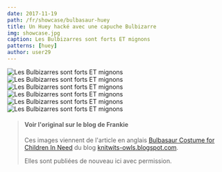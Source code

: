 ```yaml
---
date: 2017-11-19
path: /fr/showcase/bulbasaur-huey
title: Un Huey hacké avec une capuche Bulbizarre
img: showcase.jpg
caption: Les Bulbizarres sont forts ET mignons
patterns: [huey]
author: user29
---
```

![Les Bulbizarres sont forts ET mignons](/img/showcase/bulbasaur-huey/1.jpg)
![Les Bulbizarres sont forts ET mignons](/img/showcase/bulbasaur-huey/2.jpg)
![Les Bulbizarres sont forts ET mignons](/img/showcase/bulbasaur-huey/3.jpg)
![Les Bulbizarres sont forts ET mignons](/img/showcase/bulbasaur-huey/4.jpg)
![Les Bulbizarres sont forts ET mignons](/img/showcase/bulbasaur-huey/5.jpg)
![Les Bulbizarres sont forts ET mignons](/img/showcase/bulbasaur-huey/6.jpg)

> #### Voir l'original sur le blog de Frankie
> Ces images viennent de l'article en anglais [Bulbasaur Costume for Children In Need](http://knitwits-owls.blogspot.be/2017/11/bulbasaur-costume-for-children-in-need.html) 
> du blog [knitwits-owls.blogspot.com](http://knitwits-owls.blogspot.be).
>
> Elles sont publiées de nouveau ici avec permission.
